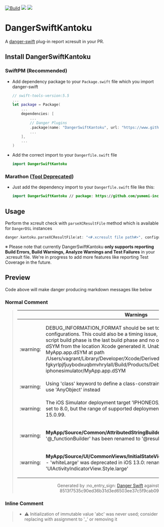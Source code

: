 [![Build](https://github.com/yumemi-inc/danger-swift-kantoku/actions/workflows/test.yml/badge.svg)](https://github.com/yumemi-inc/danger-swift-kantoku/actions/workflows/test.yml)
[![](https://img.shields.io/endpoint?url=https%3A%2F%2Fswiftpackageindex.com%2Fapi%2Fpackages%2Fyumemi-inc%2Fdanger-swift-kantoku%2Fbadge%3Ftype%3Dswift-versions)](https://swiftpackageindex.com/yumemi-inc/danger-swift-kantoku)
[![](https://img.shields.io/endpoint?url=https%3A%2F%2Fswiftpackageindex.com%2Fapi%2Fpackages%2Fyumemi-inc%2Fdanger-swift-kantoku%2Fbadge%3Ftype%3Dplatforms)](https://swiftpackageindex.com/yumemi-inc/danger-swift-kantoku)

# DangerSwiftKantoku

A [danger-swift](https://github.com/danger/swift) plug-in report xcresult in your PR.

## Install DangerSwiftKantoku

### SwiftPM (Recommended)

- Add dependency package to your `Package.swift` file which you import danger-swift

    ```swift
    // swift-tools-version:5.5
    ...
    let package = Package(
        ...
        dependencies: [
            ...
            // Danger Plugins
            .package(name: "DangerSwiftKantoku", url: "https://www.github.com/yumemi-inc/danger-swift-kantoku.git", from: "0.1.0"),
            ...
        ],
        ...
    )
    ```

- Add the correct import to your `Dangerfile.swift` file

    ```swift
    import DangerSwiftKantoku
    ```

### Marathon ([Tool Deprecated](https://github.com/JohnSundell/Marathon))

- Just add the dependency import to your `Dangerfile.swift` file like this:

    ```swift
    import DangerSwiftKantoku // package: https://github.com/yumemi-inc/danger-swift-kantoku.git
    ```

## Usage
    
Perform the xcreult check with `parseXCResultFile` method which is available for `DangerDSL` instances

```swift
danger.kantoku.parseXCResultFile(at: "<#.xcresult file path#>", configuration: .default)
```

※ Please note that currently DangerSwiftKantoku **only supports reporting Build Errors, Build Warnings, Analyze Warnings and Test Failures** in your .xcresult file. We're in progress to add more features like reporting Test Coverage in the future.

## Preview

Code above will make danger producing markdown messages like below

### Normal Comment

> <!--
>   0 failure: 
>   5 warning:  DEBUG_INFORMATION..., Using 'class' key..., The iOS Simulator..., '@_functionBuilde..., 'whiteLarge' was ...
>   
>   
>   DangerID: danger-id-Danger;
> -->
> 
> 
> <table>
>   <thead>
>     <tr>
>       <th width="50"></th>
>       <th width="100%" data-danger-table="true">Warnings</th>
>     </tr>
>   </thead>
>   <tbody><tr>
>       <td>:warning:</td>
>       <td>
> 
>   DEBUG_INFORMATION_FORMAT should be set to dwarf-with-dsym for all configurations. This could also be a timing issue, make sure the Fabric run script build phase is the last build phase and no other scripts have moved the dSYM from the location Xcode generated it. Unable to process MyApp.app.dSYM at path /Users/vagrant/Library/Developer/Xcode/DerivedData/MyApp-fgkyrlpjfjuybodxuqbmvhrylall/Build/Products/Debug-Development-iphonesimulator/MyApp.app.dSYM
>   </td>
>     </tr>
>   
> <tr>
>       <td>:warning:</td>
>       <td>Using 'class' keyword to define a class-constrained protocol is deprecated; use 'AnyObject' instead</td>
>     </tr>
>   
> <tr>
>       <td>:warning:</td>
>       <td>
> 
>   The iOS Simulator deployment target 'IPHONEOS_DEPLOYMENT_TARGET' is set to 8.0, but the range of supported deployment target versions is 9.0 to 15.0.99.
>   </td>
>     </tr>
>   
> <tr>
>       <td>:warning:</td>
>       <td>
> 
>   **MyApp/Source/Common/AttributedStringBuilder.swift#L94** - '@_functionBuilder' has been renamed to '@resultBuilder'
>   </td>
>     </tr>
>   
> <tr>
>       <td>:warning:</td>
>       <td>
> 
>   **MyApp/Source/UI/CommonViews/InitialStateView/InitialStateView.swift#L9** - 'whiteLarge' was deprecated in iOS 13.0: renamed to 'UIActivityIndicatorView.Style.large'
>   </td>
>     </tr>
>     </tr>
>   </tbody>
> </table>
> 
> 
> 
> <p align="right">
>   Generated by :no_entry_sign: <a href="https://danger.systems/swift">Danger Swift</a> against 8513f7535c90ed36b31d3ed6503ee37c5f9cab09
> </p>

### Inline Comment

> <!--
>   0 failure: 
>   1 warning:  Initialization of...
>   
>   
>   DangerID: danger-id-Danger;
>   File: CoinTrade/AppDelegate.swift;
>   Line: 48;
> -->
> 
> - :warning: Initialization of immutable value 'abc' was never used; consider replacing with assignment to '_' or removing it
